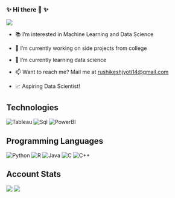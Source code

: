 ### ✨ Hi there 👋 ✨

<!--
**Ishgar14/Ishgar14** is a ✨ _special_ ✨ repository because its `README.md` (this file) appears on your GitHub profile.

Here are some ideas to get you started:
-->
![](https://komarev.com/ghpvc/?username=Ishgar14)

- 📚 I’m interested in Machine Learning and Data Science
- 🔭 I’m currently working on side projects from college

- 🌱 I’m currently learning data science
- 📫 Want to reach me? Mail me at rushikeshjyoti14@gmail.com
- 📈 Aspiring Data Scientist!
<!-- - 💬 Ask me about ... -->
<!-- - 👯 I’m looking to collaborate on open source projects -->


## Technologies
![Tableau](https://img.shields.io/badge/Tableau-Dashboard-white)
![Sql](https://img.shields.io/badge/MySql-DBMS-yellow)
![PowerBI](https://img.shields.io/badge/PowerBI-Reports-orange)

## Programming Languages
![Python](https://img.shields.io/badge/Python-3-green)
![R](https://img.shields.io/badge/R-4.0.4-blue)
![Java](https://img.shields.io/badge/Java-8-orange)
![C](https://img.shields.io/badge/C-99-blue)
![C++](https://img.shields.io/badge/C++-14-blue)

## Account Stats
<img src="https://github-readme-stats.vercel.app/api?username=Ishgar14&show_icons=true&theme=radical">
<img src="https://github-readme-stats-anuraghazra1.vercel.app/api/top-langs/?username=Ishgar14&layout=compact&theme=radical">
